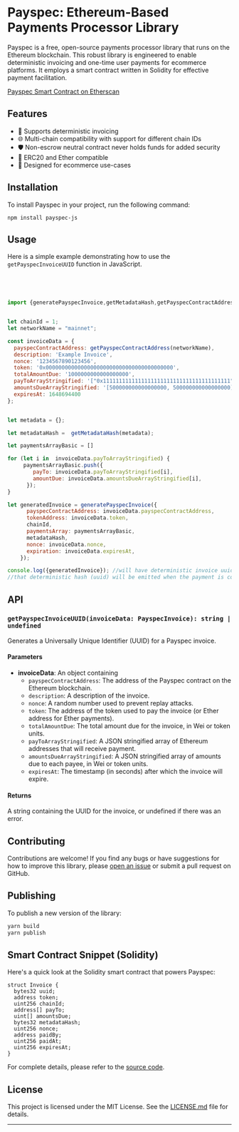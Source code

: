 # Payspec: Ethereum-Based Payments Processor Library
 
Payspec is a free, open-source payments processor library that runs on the Ethereum blockchain. This robust library is engineered to enable deterministic invoicing and one-time user payments for ecommerce platforms. It employs a smart contract written in Solidity for effective payment facilitation.

[Payspec Smart Contract on Etherscan](https://etherscan.io/address/0xef0Cb5Ba8947d374e3af4553218937a15eE19D08#code)

## Features

- 🚀 Supports deterministic invoicing
- 🌐 Multi-chain compatibility with support for different chain IDs
- 🛡️ Non-escrow neutral contract never holds funds for added security
- 💎 ERC20 and Ether compatible
- 🛒 Designed for ecommerce use-cases

## Installation

To install Payspec in your project, run the following command:

```
npm install payspec-js
```

## Usage

Here is a simple example demonstrating how to use the `getPayspecInvoiceUUID` function in JavaScript.

```javascript


 

import {generatePayspecInvoice,getMetadataHash,getPayspecContractAddress} from 'payspec-js';


let chainId = 1;
let networkName = "mainnet";

const invoiceData = {
  payspecContractAddress: getPayspecContractAddress(networkName),
  description: 'Example Invoice',
  nonce: '1234567890123456',
  token: '0x0000000000000000000000000000000000000000',
  totalAmountDue: '1000000000000000000',
  payToArrayStringified: '["0x1111111111111111111111111111111111111111", "0x2222222222222222222222222222222222222222"]',
  amountsDueArrayStringified: '[500000000000000000, 500000000000000000]',
  expiresAt: 1648694400
};


let metadata = {};

let metadataHash =  getMetadataHash(metadata);

let paymentsArrayBasic = []

for (let i in  invoiceData.payToArrayStringified) {
     paymentsArrayBasic.push({
        payTo: invoiceData.payToArrayStringified[i],
        amountDue: invoiceData.amountsDueArrayStringified[i],
      });
}

let generatedInvoice = generatePayspecInvoice({
      payspecContractAddress: invoiceData.payspecContractAddress,
      tokenAddress: invoiceData.token,
      chainId,
      paymentsArray: paymentsArrayBasic,
      metadataHash,
      nonce: invoiceData.nonce,
      expiration: invoiceData.expiresAt,
    });

console.log({generatedInvoice}); //will have deterministic invoice uuid inside which is the hash of all of the params
//that deterministic hash (uuid) will be emitted when the payment is conducted so the ecommerce service will know the order was paid.  It cannot be paid twice enforced at the solidity level for better user experience. 
```

## API

### `getPayspecInvoiceUUID(invoiceData: PayspecInvoice): string | undefined`

Generates a Universally Unique Identifier (UUID) for a Payspec invoice.

#### Parameters

- **invoiceData**: An object containing
  - `payspecContractAddress`: The address of the Payspec contract on the Ethereum blockchain.
  - `description`: A description of the invoice.
  - `nonce`: A random number used to prevent replay attacks.
  - `token`: The address of the token used to pay the invoice (or Ether address for Ether payments).
  - `totalAmountDue`: The total amount due for the invoice, in Wei or token units.
  - `payToArrayStringified`: A JSON stringified array of Ethereum addresses that will receive payment.
  - `amountsDueArrayStringified`: A JSON stringified array of amounts due to each payee, in Wei or token units.
  - `expiresAt`: The timestamp (in seconds) after which the invoice will expire.

#### Returns

A string containing the UUID for the invoice, or undefined if there was an error.

## Contributing

Contributions are welcome! If you find any bugs or have suggestions for how to improve this library, please [open an issue](https://github.com/your-username/payspec-js/issues) or submit a pull request on GitHub.

## Publishing

To publish a new version of the library:

```bash
yarn build
yarn publish
```

## Smart Contract Snippet (Solidity)

Here's a quick look at the Solidity smart contract that powers Payspec:

```solidity
struct Invoice {
  bytes32 uuid;
  address token;
  uint256 chainId;
  address[] payTo;
  uint[] amountsDue;
  bytes32 metadataHash; 
  uint256 nonce;
  address paidBy;
  uint256 paidAt; 
  uint256 expiresAt;
}
```

For complete details, please refer to the [source code](https://github.com/your-username/payspec-js/tree/main/contracts).

## License

This project is licensed under the MIT License. See the [LICENSE.md](LICENSE.md) file for details.

---
 
